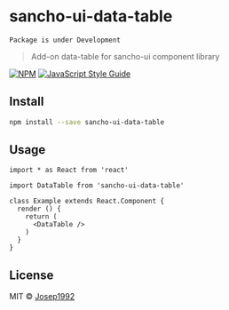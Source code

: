 # sancho-ui-data-table

`Package is under Development`

> Add-on data-table for sancho-ui component library

[![NPM](https://img.shields.io/npm/v/sancho-ui-data-table.svg)](https://www.npmjs.com/package/sancho-ui-data-table) [![JavaScript Style Guide](https://img.shields.io/badge/code_style-standard-brightgreen.svg)](https://standardjs.com)

## Install

```bash
npm install --save sancho-ui-data-table
```

## Usage

```tsx
import * as React from 'react'

import DataTable from 'sancho-ui-data-table'

class Example extends React.Component {
  render () {
    return (
      <DataTable />
    )
  }
}
```

## License

MIT © [Josep1992](https://github.com/Josep1992)
